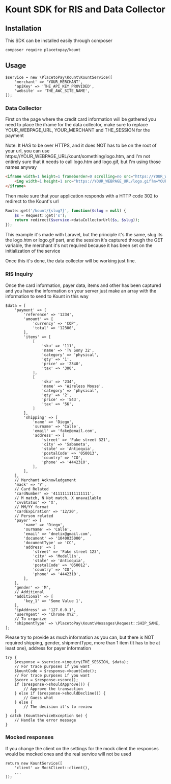 # Kount SDK for RIS and Data Collector

## Installation

This SDK can be installed easily through composer
```
composer require placetopay/kount
```

## Usage

```
$service = new \PlacetoPay\Kount\KountService([
    'merchant' => 'YOUR_MERCHANT',
    'apiKey' => 'THE_API_KEY_PROVIDED',
    'website' => 'THE_AWC_SITE_NAME',
]);
```

### Data Collector

First on the page where the credit card information will be gathered you need to place the iframe for the data collector, make sure to replace YOUR_WEBPAGE_URL, YOUR_MERCHANT and THE_SESSION for the payment

Note: It HAS to be over HTTPS, and it does NOT has to be on the root of your url, you can use https://YOUR_WEBPAGE_URL/kount/something/logo.htm, and I'm not entirely sure that it needs to call logo.htm and logo.gif, but I'm using those names anyway

```html
<iframe width=1 height=1 frameborder=0 scrolling=no src="https://YOUR_WEBPAGE_URL/logo.htm?m=YOUR_MERCHANT&s=THE_SESSION">
    <img width=1 height=1 src="https://YOUR_WEBPAGE_URL/logo.gif?m=YOUR_MERCHANT&s=THE_SESSION">
</iframe>
```

Then make sure that your application responds with a HTTP code 302 to redirect to the Kount's url

```php
Route::get('/kount/{slug?}', function($slug = null) {
    $s = Request::get('s');
    return redirect($service->dataCollectorUrl($s, $slug));
});
```

This example it's made with Laravel, but the principle it's the same, slug its the logo.htm or logo.gif part, and the session it's captured through the GET variable, the merchant it's not required because it has been set on the initialization of the service

Once this it's done, the data collector will be working just fine.

### RIS Inquiry

Once the card information, payer data, items and other has been captured and you have the information on your server
just make an array with the information to send to Kount in this way

```
$data = [
    'payment' => [
        'reference' => '1234',
        'amount' => [
            'currency' => 'COP',
            'total' => '12300',
        ],
        'items' => [
            [
                'sku' => '111',
                'name' => 'TV Sony 32',
                'category' => 'physical',
                'qty' => '1',
                'price' => '2340',
                'tax' => '300',
            ],
            [
                'sku' => '234',
                'name' => 'Wireless Mouse',
                'category' => 'physical',
                'qty' => '2',
                'price' => '543',
                'tax' => '56',
            ]
        ],
        'shipping' => [
            'name' => 'Diego',
            'surname' => 'Calle',
            'email' => 'fake@email.com',
            'address' => [
                'street' => 'Fake street 321',
                'city' => 'Sabaneta',
                'state' => 'Antioquia',
                'postalCode' => '050013',
                'country' => 'CO',
                'phone' => '4442310',
            ],
        ],
    ],
    // Merchant Acknowledgement
    'mack' => 'Y',
    // Card Related
    'cardNumber' => '4111111111111111',
    // M match, N Not match, X unavailable
    'cvvStatus' => 'X',
    // MM/YY format
    'cardExpiration' => '12/20',
    // Person related
    'payer' => [
        'name' => 'Diego',
        'surname' => 'Calle',
        'email' => 'dnetix@gmail.com',
        'document' => '1040035000',
        'documentType' => 'CC',
        'address' => [
            'street' => 'Fake street 123',
            'city' => 'Medellin',
            'state' => 'Antioquia',
            'postalCode' => '050012',
            'country' => 'CO',
            'phone' => '4442310',
        ],
    ],
    'gender' => 'M',
    // Additional
    'additional' => [
        'key_1' => 'Some Value 1',
    ],
    'ipAddress' => '127.0.0.1',
    'userAgent' => 'Chrome XYZ',
    // To organize
    'shipmentType' => \PlacetoPay\Kount\Messages\Request::SHIP_SAME,
];
```
Please try to provide as much information as you can, but there is NOT required shipping, gender, shipmentType, more than 1 item (It has to be at least one), address for payer information

```
try {
    $response = $service->inquiry(THE_SESSION, $data);
    // For trace purposes if you want
    $kountCode = $response->kountCode();
    // For trace purposes if you want
    $score = $response->score();
    if ($response->shouldApprove()) {
        // Approve the transaction
    } else if ($response->shouldDecline()) {
        // Guess what
    } else {
        // The decision it's to review
    }
} catch (KountServiceException $e) {
    // Handle the error message
}
```

### Mocked responses

If you change the client on the settings for the mock client the responses would be mocked ones and the real service will not be used

```
return new KountService([
    'client' => MockClient::client(),
    ...
]);
```

